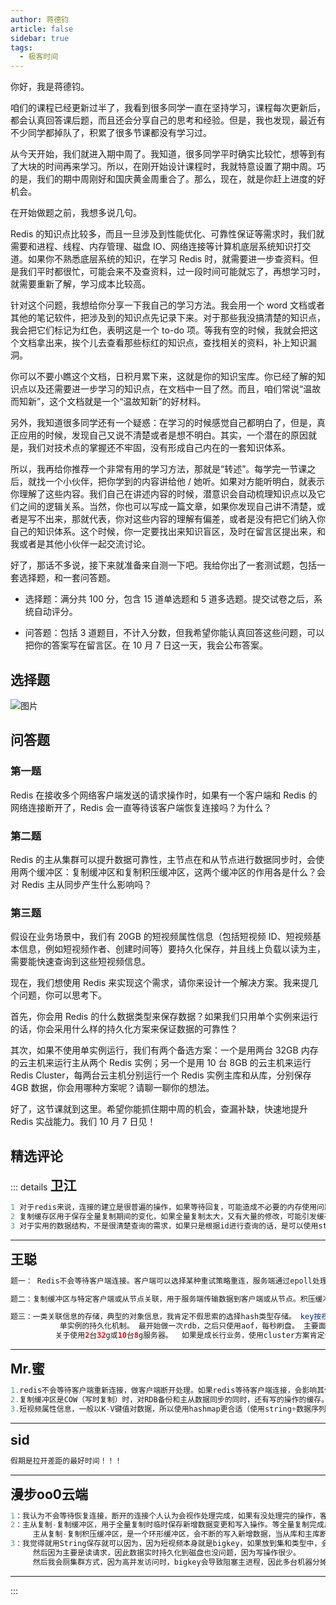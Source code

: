 ```yaml
--- 
author: 蒋德钧
article: false
sidebar: true
tags: 
  - 极客时间 
--- 
```

<span data-slate-object="text" data-key="7829"><span data-slate-leaf="true" data-offset-key="7829:0" data-first-offset="true"><span data-slate-string="true">你好，我是蒋德钧。</span></span></span>
<span data-slate-object="text" data-key="7831"><span data-slate-leaf="true" data-offset-key="7831:0" data-first-offset="true"><span data-slate-string="true">咱们的课程已经更新过半了，我看到很多同学一直在坚持学习，课程每次更新后，都会认真回答课后题，而且还会分享自己的思考和经验。但是，我也发现，最近有不少同学都掉队了，积累了很多节课都没有学习过。</span></span></span>
<span data-slate-object="text" data-key="7833"><span data-slate-leaf="true" data-offset-key="7833:0" data-first-offset="true"><span data-slate-string="true">从今天开始，我们就进入期中周了。我知道，很多同学平时确实比较忙，想等到有了大块的时间再来学习。所以，在刚开始设计课程时，我就特意设置了期中周。巧的是，我们的期中周刚好和国庆黄金周重合了。那么，现在，就是你赶上进度的好机会。</span></span></span>
<span data-slate-object="text" data-key="7835"><span data-slate-leaf="true" data-offset-key="7835:0" data-first-offset="true"><span data-slate-string="true">在开始做题之前，我想多说几句。</span></span></span>
<span data-slate-object="text" data-key="7837"><span data-slate-leaf="true" data-offset-key="7837:0" data-first-offset="true"><span data-slate-string="true">Redis 的知识点比较多，而且一旦涉及到性能优化、可靠性保证等需求时，我们就需要和进程、线程、内存管理、磁盘 IO、网络连接等计算机底层系统知识打交道。如果你不熟悉底层系统的知识，在学习 Redis 时，就需要进一步查资料。但是我们平时都很忙，可能会来不及查资料，过一段时间可能就忘了，再想学习时，就需要重新了解，学习成本比较高。</span></span></span>
<span data-slate-object="text" data-key="7839"><span data-slate-leaf="true" data-offset-key="7839:0" data-first-offset="true"><span data-slate-string="true">针对这个问题，我想给你分享一下我自己的学习方法。我会用一个 word 文档或者其他的笔记软件，把涉及到的知识点先记录下来。对于那些我没搞清楚的知识点，我会把它们标记为红色，表明这是一个 to-do 项。等我有空的时候，我就会把这个文档拿出来，挨个儿去查看那些标红的知识点，查找相关的资料，补上知识漏洞。</span></span></span>
<span data-slate-object="text" data-key="7841"><span data-slate-leaf="true" data-offset-key="7841:0" data-first-offset="true"><span data-slate-string="true">你可以不要小瞧这个文档，日积月累下来，这就是你的知识宝库。你已经了解的知识点以及还需要进一步学习的知识点，在文档中一目了然。而且，咱们常说“温故而知新”，这个文档就是一个“温故知新”的好材料。</span></span></span>
<span data-slate-object="text" data-key="7843"><span data-slate-leaf="true" data-offset-key="7843:0" data-first-offset="true"><span data-slate-string="true">另外，我知道很多同学还有一个疑惑：在学习的时候感觉自己都明白了，但是，真正应用的时候，发现自己又说不清楚或者是想不明白。其实，一个潜在的原因就是，我们对技术点的掌握还不牢固，没有形成自己内在的一套知识体系。</span></span></span>
<span data-slate-object="text" data-key="7845"><span data-slate-leaf="true" data-offset-key="7845:0" data-first-offset="true"><span data-slate-string="true">所以，我再给你推荐一个非常有用的学习方法，那就是“</span></span></span><span data-slate-object="text" data-key="7846"><span data-slate-leaf="true" data-offset-key="7846:0" data-first-offset="true"><span class="se-c347da92" data-slate-type="bold" data-slate-object="mark"><span data-slate-string="true">转述</span></span></span></span><span data-slate-object="text" data-key="7847"><span data-slate-leaf="true" data-offset-key="7847:0" data-first-offset="true"><span data-slate-string="true">”。每学完一节课之后，就找一个小伙伴，把你学到的内容讲给他 / 她听。如果对方能听明白，就表示你理解了这些内容。我们自己在讲述内容的时候，潜意识会自动梳理知识点以及它们之间的逻辑关系。当然，你也可以写成一篇文章，如果你发现自己讲不清楚，或者是写不出来，那就代表，你对这些内容的理解有偏差，或者是没有把它们纳入你自己的知识体系。这个时候，你一定要找出来知识盲区，及时在留言区提出来，和我或者是其他小伙伴一起交流讨论。</span></span></span>
<span data-slate-object="text" data-key="7849"><span data-slate-leaf="true" data-offset-key="7849:0" data-first-offset="true"><span data-slate-string="true">好了，那话不多说，接下来就准备来自测一下吧。我给你出了一套测试题，包括一套选择题，和一套问答题。</span></span></span>
- 选择题：满分共 100 分，包含 15 道单选题和 5 道多选题。提交试卷之后，系统自动评分。
- 问答题：包括 3 道题目，不计入分数，但我希望你能认真回答这些问题，可以把你的答案写在留言区。在 10 月 7 日这一天，我会公布答案。
## 选择题
![图片](https://static001.geekbang.org/resource/image/28/a4/28d1be62669b4f3cc01c36466bf811a4.png)
## 问答题
### 第一题
<span data-slate-object="text" data-key="7863"><span data-slate-leaf="true" data-offset-key="7863:0" data-first-offset="true"><span data-slate-string="true">Redis 在接收多个网络客户端发送的请求操作时，如果有一个客户端和 Redis 的网络连接断开了，Redis 会一直等待该客户端恢复连接吗？为什么？</span></span></span>
### 第二题
<span data-slate-object="text" data-key="7867"><span data-slate-leaf="true" data-offset-key="7867:0" data-first-offset="true"><span data-slate-string="true">Redis 的主从集群可以提升数据可靠性，主节点在和从节点进行数据同步时，会使用两个缓冲区：复制缓冲区和复制积压缓冲区，这两个缓冲区的作用各是什么？会对 Redis 主从同步产生什么影响吗？</span></span></span>
### 第三题
<span data-slate-object="text" data-key="7871"><span data-slate-leaf="true" data-offset-key="7871:0" data-first-offset="true"><span data-slate-string="true">假设在业务场景中，我们有 20GB 的短视频属性信息（包括短视频 ID、短视频基本信息，例如短视频作者、创建时间等）要持久化保存，并且线上负载以读为主，需要能快速查询到这些短视频信息。</span></span></span>
<span data-slate-object="text" data-key="7873"><span data-slate-leaf="true" data-offset-key="7873:0" data-first-offset="true"><span data-slate-string="true">现在，我们想使用 Redis 来实现这个需求，请你来设计一个解决方案。我来提几个问题，你可以思考下。</span></span></span>
<span data-slate-object="text" data-key="7875"><span data-slate-leaf="true" data-offset-key="7875:0" data-first-offset="true"><span data-slate-string="true">首先，你会用 Redis 的什么数据类型来保存数据？如果我们只用单个实例来运行的话，你会采用什么样的持久化方案来保证数据的可靠性？</span></span></span>
<span data-slate-object="text" data-key="7877"><span data-slate-leaf="true" data-offset-key="7877:0" data-first-offset="true"><span data-slate-string="true">其次，如果不使用单实例运行，我们有两个备选方案：一个是用两台 32GB 内存的云主机来运行主从两个 Redis 实例；另一个是用 10 台 8GB 的云主机来运行 Redis Cluster，每两台云主机分别运行一个 Redis 实例主库和从库，分别保存 4GB 数据，你会用哪种方案呢？请聊一聊你的想法。</span></span></span>
<span data-slate-object="text" data-key="7879"><span data-slate-leaf="true" data-offset-key="7879:0" data-first-offset="true"><span data-slate-string="true">好了，这节课就到这里。希望你能抓住期中周的机会，查漏补缺，快速地提升 Redis 实战能力。我们 10 月 7 日见！</span></span></span>
精选评论 
 ------- 
 ::: details 
<a style='font-size:1.5em;font-weight:bold'>卫江</a> 


 ```java 
1 对于redis来说，连接的建立是很普遍的操作，如果等待回复，可能造成不必要的内存使用问题。
2 复制缓存区用于保存全量复制期间的变化，如果全量复制太大，又有大量的修改，可能引发缓存溢出，造成主从复制中断，最严重的后果可能造成死循环，从服务器一直启动不了，且对于主的压力也很大。复制积压缓存区用于全量完成之后如果发生断线重连做的优化。为了控制它的大小，使用了环形队列，但是如果修改太频繁，会很快覆盖头部，在主从发生断线之后，就只能从头开始进行全量同步了
3 对于实用的数据结构，不是很清楚查询的需求，如果只是根据id进行查询的话，是可以使用string，不过string对象的空间利用率不是很高，所以也可以使用hash，控制hash的大小，把所有的数据分片到不同的小hash里面，保证内部使用压缩列表来实现，对于持久化方案，最好是rdb+aof，如果是老版本不支持，可以使用aof，因为是以读为主，修改少，自然产生的aof日志就小，最后是选择分片更多，每个主库数据更少肯定更好，就更不用说加上从库来保证更好的可靠性了，理论上来说，主库的内存占有肯定是越小越好的，这样最起码rdb，主从复制，io的压力更小，阻塞我们主线程的元素更少，同时分片更多，并发度也更好，所以不论从那个方面来说，分片越多，每个分片内存越小，都是好的
```
 ----- 
<a style='font-size:1.5em;font-weight:bold'>王聪</a> 


 ```java 
题一： Redis不会等待客户端连接。客户端可以选择某种重试策略重连，服务端通过epoll处理相应的网络事件。

题二：复制缓冲区与特定客户端或从节点关联，用于服务端传输数据到客户端或从节点。积压缓冲区属于所有从节点，环装结构，Redis服务向里写数据，从节点读。 从节点读跟不上写节奏，会导致全量同步。 可增大缓冲区，降低全量同步概率。  至于影响？  前面关于缓冲惨案那一节，听着听着睡着了，抽空补起来。

题三：一类关联信息的存储，典型的对象信息，我肯定不假思索的选择hash类型存储。 key按视频id分段(比如： 1-5000,5000-10000)避免bigkey。暂时想不到有没有必要按前面课程&#34;String为什么不香了？&#34;设置参数，保证hash使用压缩列表？
           单实例的持久化机制。 最开始做一次rdb，之后只使用aof，每秒刷盘。 主要面向读服务， aof写和重写，阻塞发生的概率会很低，在加上没有数据同步，迁移等压力，这种方式，我觉得可以满足业务要求。
          关于使用2台32g或10台8g服务器。  如果是成长行业务，使用cluster方案肯定会更适合；就题中的场景，个人更倾向2台机器。结构，安装，维护简单，且能满足业务需要！
```
 ----- 
<a style='font-size:1.5em;font-weight:bold'>Mr.蜜</a> 


 ```java 
1.redis不会等待客户端重新连接，做客户端断开处理。如果redis等待客户端连接，会影响其他客户端连接的数据处理，从而影响性能。或者说，redis服务器会等待任何客户端的链接，而不单单只等待先前断开的客户端连接，按照epoll模型等待着客户端的连接并做accept和命令处理。
2.复制缓冲区是COW（写时复制）时，对RDB备份和主从数据同步的同时，还有写的操作的缓存。复制积压缓冲区是主从数据同步的环形缓冲区，是一个环形窗口机制，这样在增量同步时，主机可以知道需要同步多少数据给从机。
3.短视频属性信息，一般以K-V键值对数据，所以使用hashmap更合适（使用string+数据序列化，会使得数据的读取需要在客户端做，整存整取，如果发生多客户端写一个数据时，无法保证数据的安全性），这样可以获取单独的数据，也可以使用hgetall获取单个短视频的全量书信信息。在总量20GB的容量需求情况下，使用Redis Cluster更合适，这样保证单个实例在4G左右，保证单实例的响应速度；也保证了数据的安全性，在主从同步时，也不会因为数据量大，而长时间阻塞主机主线程。
```
 ----- 
<a style='font-size:1.5em;font-weight:bold'>sid</a> 


 ```java 
假期是拉开差距的最好时间！！！
```
 ----- 
<a style='font-size:1.5em;font-weight:bold'>漫步oo0云端</a> 


 ```java 
1：我认为不会等待恢复连接，断开的连接个人认为会视作处理完成，如果有没处理完的操作，客户端重新请求操作即可。
2：主从复制-复制缓冲区，用于全量复制时临时保存新增数据变更和写入操作。等全量复制完成后，再把复制缓冲区中的数据发送到从库。
     主从复制-复制积压缓冲区，是一个环形缓冲区，会不断的写入新增数据，当从库和主库断连，锻炼时间内的新增数据会从复制积压缓冲区同步到从库，当新增数据太多发生溢出时会触发全量同步。
3：我觉得就用String保存就可以因为，因为短视频本身就是bigkey，如果放到集和类型中，会导致一个集和变得超级大。
     然后因为主要是读请求，因此数据实时持久化到磁盘也没问题，因为写操作很少。
     然后我会厕集群方式，因为高并发访问时，bigkey会导致阻塞主进程，因此多台机器分摊并发压力会提升性能。
```
 ----- 
:::